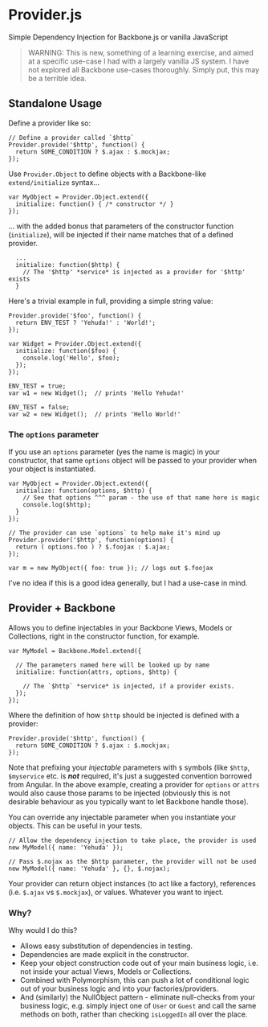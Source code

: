 Provider.js
===========

Simple Dependency Injection for Backbone.js or vanilla JavaScript

> WARNING: This is new, something of a learning exercise, and aimed at a specific use-case I had with a largely vanilla JS system. I have not explored all Backbone use-cases thoroughly. Simply put, this may be a terrible idea.

## Standalone Usage 

Define a provider like so:

    // Define a provider called `$http`
    Provider.provide('$http', function() {
      return SOME_CONDITION ? $.ajax : $.mockjax;
    });

Use `Provider.Object` to define objects with a Backbone-like `extend/initialize` syntax...

    var MyObject = Provider.Object.extend({
      initialize: function() { /* constructor */ }
    });

... with the added bonus that parameters of the constructor function (`initialize`), will be injected if their name matches that of a defined provider. 

      ...
      initialize: function($http) {
        // The '$http' *service* is injected as a provider for '$http' exists
      }

Here's a trivial example in full, providing a simple string value:

    Provider.provide('$foo', function() {
      return ENV_TEST ? 'Yehuda!' : 'World!';    
    });

    var Widget = Provider.Object.extend({
      initialize: function($foo) {
        console.log('Hello', $foo);
      });
    });

    ENV_TEST = true;
    var w1 = new Widget();  // prints 'Hello Yehuda!'

    ENV_TEST = false;
    var w2 = new Widget();  // prints 'Hello World!'

### The `options` parameter

If you use an `options` parameter (yes the name is magic) in your constructor, that same `options` object will be passed to your provider when your object is instantiated.

    var MyObject = Provider.Object.extend({
      initialize: function(options, $http) {
        // See that options ^^^ param - the use of that name here is magic
        console.log($http);
      }
    });

    // The provider can use `options` to help make it's mind up
    Provider.provider('$http', function(options) {
      return ( options.foo ) ? $.foojax : $.ajax;
    });

    var m = new MyObject({ foo: true }); // logs out $.foojax

I've no idea if this is a good idea generally, but I had a use-case in mind.

## Provider + Backbone

Allows you to define injectables in your Backbone Views, Models or Collections, right in the constructor function, for example.

    var MyModel = Backbone.Model.extend({

      // The parameters named here will be looked up by name
      initialize: function(attrs, options, $http) {
        
        // The `$http` *service* is injected, if a provider exists.
      });
    });

Where the definition of how `$http` should be injected is defined with a provider:

    Provider.provide('$http', function() {
      return SOME_CONDITION ? $.ajax : $.mockjax;
    });

Note that prefixing your *injectable* parameters with `$` symbols (like `$http`, `$myservice` etc. is ***not*** required, it's just a suggested convention borrowed from Angular. In the above example, creating a provider for `options` or `attrs` would also cause those params to be injected (obviously this is not desirable behaviour as you typically want to let Backbone handle those).

You can override any injectable parameter when you instantiate your objects. This can be useful in your tests.

    // Allow the dependency injection to take place, the provider is used
    new MyModel({ name: 'Yehuda' });

    // Pass $.nojax as the $http parameter, the provider will not be used
    new MyModel({ name: 'Yehuda' }, {}, $.nojax);

Your provider can return object instances (to act like a factory), references (i.e. `$.ajax` vs `$.mockjax`), or values. Whatever you want to inject.

### Why?

Why would I do this?

 * Allows easy substitution of dependencies in testing.
 * Dependencies are made explicit in the constructor.
 * Keep your object construction code out of your main business logic, i.e. not inside your actual Views, Models or Collections.
 * Combined with Polymorphism, this can push a lot of conditional logic out of your business logic and into your factories/providers.
 * And (similarly) the NullObject pattern - eliminate null-checks from your business logic, e.g. simply inject one of `User` or `Guest` and call the same methods on both, rather than checking `isLoggedIn` all over the place.